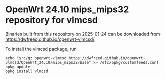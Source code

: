 OpenWrt 24.10 mips_mips32 repository for vlmcsd
========

Binaries built from this repository on 2025-01-24 can be downloaded from <https://dwfreed.github.io/openwrt-vlmcsd/>.

To install the vlmcsd package, run

```
echo "src/gz openwrt-vlmcsd https://dwfreed.github.io/openwrt-vlmcsd/OpenWrt_24.10/mips_mips32/base" >> /etc/opkg/customfeeds.conf
opkg update
opkg install vlmcsd
```
